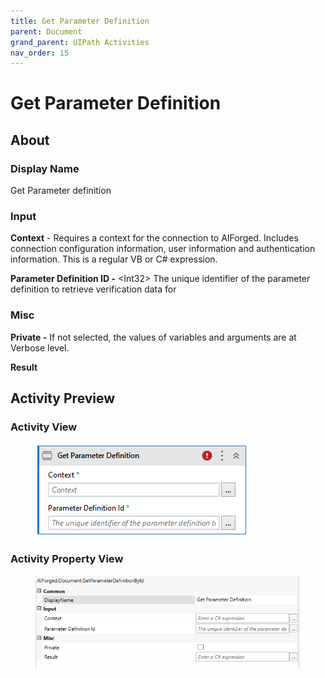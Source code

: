 ```yaml
---
title: Get Parameter Definition
parent: Document
grand_parent: UIPath Activities
nav_order: 15
---
```


# Get Parameter Definition

## About

### Display Name

Get Parameter definition

### Input

**Context** - Requires a context for the connection to AIForged. Includes connection configuration information, user information and authentication information. This is a regular VB or C# expression.

**Parameter Definition ID -** \<Int32> The unique identifier of the parameter definition to retrieve verification data for

### Misc

**Private -** If not selected, the values of variables and arguments are at Verbose level.

**Result**

## Activity Preview

### Activity View

<figure><img src="../../.gitbook/assets/image (17) (5).png" alt=""><figcaption></figcaption></figure>

### Activity Property View

<figure><img src="../../.gitbook/assets/image (88).png" alt=""><figcaption></figcaption></figure>
